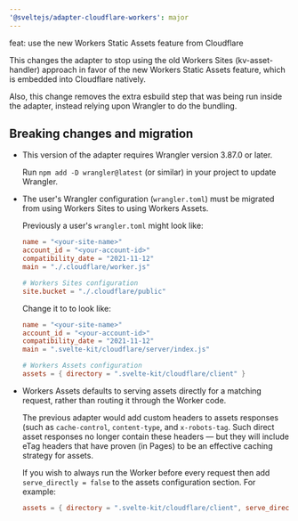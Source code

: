 ```yaml
---
'@sveltejs/adapter-cloudflare-workers': major
---
```


feat: use the new Workers Static Assets feature from Cloudflare

This changes the adapter to stop using the old Workers Sites (kv-asset-handler) approach in favor of the new Workers Static Assets feature, which is embedded into Cloudflare natively.

Also, this change removes the extra esbuild step that was being run inside the adapter, instead relying upon Wrangler to do the bundling.

## Breaking changes and migration

- This version of the adapter requires Wrangler version 3.87.0 or later.

  Run `npm add -D wrangler@latest` (or similar) in your project to update Wrangler.
- The user's Wrangler configuration (`wrangler.toml`) must be migrated from using Workers Sites to using Workers Assets.

  Previously a user's `wrangler.toml` might look like:

  ```toml
  name = "<your-site-name>"
  account_id = "<your-account-id>"
  compatibility_date = "2021-11-12"
  main = "./.cloudflare/worker.js"

  # Workers Sites configuration
  site.bucket = "./.cloudflare/public"
  ```

  Change it to to look like:

  ```toml
  name = "<your-site-name>"
  account_id = "<your-account-id>"
  compatibility_date = "2021-11-12"
  main = ".svelte-kit/cloudflare/server/index.js"

  # Workers Assets configuration
  assets = { directory = ".svelte-kit/cloudflare/client" }
  ```

- Workers Assets defaults to serving assets directly for a matching request, rather than routing it through the Worker code.
  
  The previous adapter would add custom headers to assets responses (such as `cache-control`, `content-type`, and `x-robots-tag`. Such direct asset responses no longer contain these headers — but they will include eTag headers that have proven (in Pages) to be an effective caching strategy for assets.
  
  If you wish to always run the Worker before every request then add `serve_directly = false` to the assets configuration section. For example:

  ```toml
  assets = { directory = ".svelte-kit/cloudflare/client", serve_directly = false }
  ```
